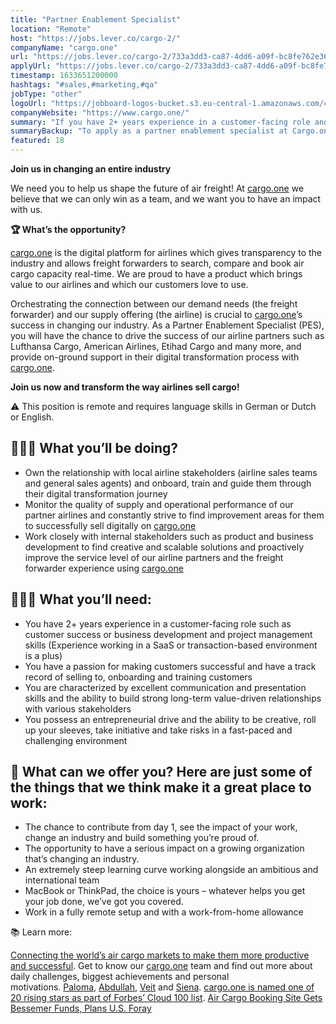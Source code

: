 ```yaml
---
title: "Partner Enablement Specialist"
location: "Remote"
host: "https://jobs.lever.co/cargo-2/"
companyName: "cargo.one"
url: "https://jobs.lever.co/cargo-2/733a3dd3-ca87-4dd6-a09f-bc8fe762e364"
applyUrl: "https://jobs.lever.co/cargo-2/733a3dd3-ca87-4dd6-a09f-bc8fe762e364/apply"
timestamp: 1633651200000
hashtags: "#sales,#marketing,#qa"
jobType: "other"
logoUrl: "https://jobboard-logos-bucket.s3.eu-central-1.amazonaws.com/cargo-one"
companyWebsite: "https://www.cargo.one/"
summary: "If you have 2+ years experience in a customer-facing role and skills such as customer success or business development and project management skills, Cargo.one has a job opening for a partner enablement specialist"
summaryBackup: "To apply as a partner enablement specialist at Cargo.one, you preferably need to have some experience in #sales, #marketing."
featured: 18
---
```


**Join us in changing an entire industry**

We need you to help us shape the future of air freight! At [cargo.one](http://cargo.one) we believe that we can only win as a team, and we want you to have an impact with us.

**🏆 What’s the opportunity?**

[cargo.one](http://cargo.one) is the digital platform for airlines which gives transparency to the industry and allows freight forwarders to search, compare and book air cargo capacity real-time. We are proud to have a product which brings value to our airlines and which our customers love to use.

Orchestrating the connection between our demand needs (the freight forwarder) and our supply offering (the airline) is crucial to [cargo.one](http://cargo.one)’s success in changing our industry. As a Partner Enablement Specialist (PES), you will have the chance to drive the success of our airline partners such as Lufthansa Cargo, American Airlines, Etihad Cargo and many more, and provide on-ground support in their digital transformation process with [cargo.one](http://cargo.one).

**Join us now and transform the way airlines sell cargo!**

⚠️ This position is remote and requires language skills in German or Dutch or English.

## 🕵🏼‍♀️ What you’ll be doing?

*   Own the relationship with local airline stakeholders (airline sales teams and general sales agents) and onboard, train and guide them through their digital transformation journey
*   Monitor the quality of supply and operational performance of our partner airlines and constantly strive to find improvement areas for them to successfully sell digitally on [cargo.one](http://cargo.one)
*   Work closely with internal stakeholders such as product and business development to find creative and scalable solutions and proactively improve the service level of our airline partners and the freight forwarder experience using [cargo.one](http://cargo.one)

## 🙋🏽‍♀️ What you’ll need:

*   You have 2+ years experience in a customer-facing role such as customer success or business development and project management skills (Experience working in a SaaS or transaction-based environment is a plus)
*   You have a passion for making customers successful and have a track record of selling to, onboarding and training customers
*   You are characterized by excellent communication and presentation skills and the ability to build strong long-term value-driven relationships with various stakeholders
*   You possess an entrepreneurial drive and the ability to be creative, roll up your sleeves, take initiative and take risks in a fast-paced and challenging environment

## 🙌 What can we offer you? Here are just some of the things that we think make it a great place to work:

*   The chance to contribute from day 1, see the impact of your work, change an industry and build something you’re proud of.
*   The opportunity to have a serious impact on a growing organization that’s changing an industry.
*   An extremely steep learning curve working alongside an ambitious and international team
*   MacBook or ThinkPad, the choice is yours – whatever helps you get your job done, we’ve got you covered.
*   Work in a fully remote setup and with a work-from-home allowance 

📚 Learn more:

[Connecting the world’s air cargo markets to make them more productive and successful](https://www.cargo.one/about-us). Get to know our [cargo.one](http://cargo.one/) team and find out more about daily challenges, biggest achievements and personal motivations. [Paloma](https://www.cargo.one/one-on-one/paloma-diaz-horstmann), [Abdullah](https://www.cargo.one/one-on-one/abdullah-raid), [Veit](https://www.cargo.one/one-on-one/veit-dinges) and [Siena](https://www.cargo.one/one-on-one/siena-chan). [cargo.one is named one of 20 rising stars as part of Forbes’ Cloud 100 list](https://www.cargo.one/press/forbescloud100-risingstars). [Air Cargo Booking Site Gets Bessemer Funds, Plans U.S. Foray](https://www.bloomberg.com/news/articles/2020-12-17/air-cargo-booking-site-gets-bessemer-funding-plans-u-s-foray)

